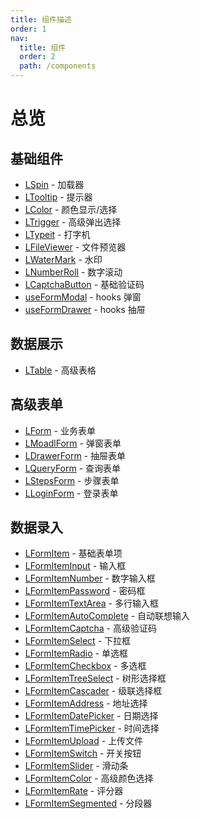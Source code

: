 ```yaml
---
title: 组件描述
order: 1
nav:
  title: 组件
  order: 2
  path: /components
---
```


# 总览

## 基础组件

- [LSpin] - 加载器
- [LTooltip] - 提示器
- [LColor] - 颜色显示/选择
- [LTrigger] - 高级弹出选择
- [LTypeit] - 打字机
- [LFileViewer] - 文件预览器
- [LWaterMark] - 水印
- [LNumberRoll] - 数字滚动
- [LCaptchaButton] - 基础验证码
- [useFormModal] - hooks 弹窗
- [useFormDrawer] - hooks 抽屉

## 数据展示

- [LTable] - 高级表格

## 高级表单

- [LForm] - 业务表单
- [LMoadlForm] - 弹窗表单
- [LDrawerForm] - 抽屉表单
- [LQueryForm] - 查询表单
- [LStepsForm] - 步骤表单
- [LLoginForm] - 登录表单

## 数据录入

- [LFormItem] - 基础表单项
- [LFormItemInput] - 输入框
- [LFormItemNumber] - 数字输入框
- [LFormItemPassword] - 密码框
- [LFormItemTextArea] - 多行输入框
- [LFormItemAutoComplete] - 自动联想输入
- [LFormItemCaptcha] - 高级验证码
- [LFormItemSelect] - 下拉框
- [LFormItemRadio] - 单选框
- [LFormItemCheckbox] - 多选框
- [LFormItemTreeSelect] - 树形选择框
- [LFormItemCascader] - 级联选择框
- [LFormItemAddress] - 地址选择
- [LFormItemDatePicker] - 日期选择
- [LFormItemTimePicker] - 时间选择
- [LFormItemUpload] - 上传文件
- [LFormItemSwitch] - 开关按钮
- [LFormItemSlider] - 滑动条
- [LFormItemColor] - 高级颜色选择
- [LFormItemRate] - 评分器
- [LFormItemSegmented] - 分段器

[ltypeit]: /components/typeit
[lspin]: /components/spin
[ltooltip]: /components/tooltip
[lcolor]: /components/color-pick
[ltrigger]: /components/trigger
[lfileviewer]: /components/file-viewer
[lwatermark]: /components/water-mark
[lnumberroll]: /components/number-roll
[lcaptchabutton]: /components/captcha-button
[useformmodal]: /components/use-form-modal
[useformdrawer]: /components/use-form-drawer
[lform]: /components/form
[lmoadlform]: /components/form/moadl-form
[ldrawerform]: /components/form/drawer-form
[lqueryform]: /components/form/query-form
[lstepsform]: /components/form/steps-form
[lloginform]: /components/form/login-form
[lformitem]: /components/form-item
[lformiteminput]: /components/form-item-input
[lformitemnumber]: /components/form-item/form-item-input/lform-number
[lformitempassword]: /components/form-item/form-item-input/lform-password
[lformitemtextarea]: /components/form-item/form-item-input/lform-text-area
[lformitemautocomplete]: /components/form-item/form-item-auto-complete
[lformitemcaptcha]: /components/form-item/form-item-captcha
[lformitemselect]: /components/form-item/form-item-select
[lformitemradio]: /components/form-item/form-item-radio
[lformitemcheckbox]: /components/form-item/form-item-checkbox
[lformitemtreeselect]: /components/form-item/form-item-tree-select
[lformitemcascader]: /components/form-item/form-item-cascader
[lformitemaddress]: /components/form-item/form-item-address
[lformitemdatepicker]: /components/form-item/form-item-date-picker
[lformitemtimepicker]: /components/form-item/form-item-time-picker
[lformitemupload]: /components/form-item/form-item-upload
[lformitemswitch]: /components/form-item/form-item-switch
[lformitemslider]: /components/form-item/form-item-slider
[lformitemcolor]: /components/form-item/form-item-color
[lformitemrate]: /components/form-item/form-item-rate
[lformitemsegmented]: /components/form-item/form-item-segmented
[ltable]: /components/table
